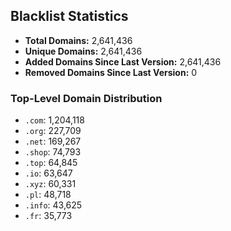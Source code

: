 ## Blacklist Statistics

- **Total Domains:** 2,641,436
- **Unique Domains:** 2,641,436
- **Added Domains Since Last Version:** 2,641,436
- **Removed Domains Since Last Version:** 0

### Top-Level Domain Distribution

-  `.com`: 1,204,118
-  `.org`: 227,709
-  `.net`: 169,267
-  `.shop`: 74,793
-  `.top`: 64,845
-  `.io`: 63,647
-  `.xyz`: 60,331
-  `.pl`: 48,718
-  `.info`: 43,625
-  `.fr`: 35,773
